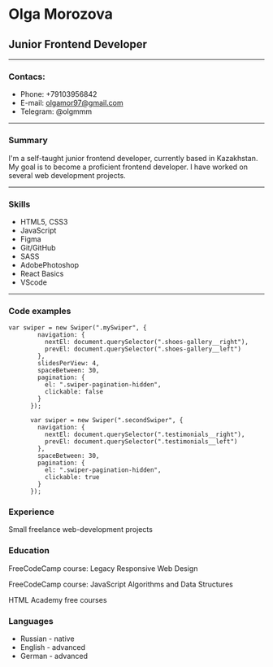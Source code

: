 # Olga Morozova
## Junior Frontend Developer
*********
### Contacs:
* Phone: +79103956842
* E-mail: olgamor97@gmail.com
* Telegram: @olgmmm
********
### Summary
I'm a self-taught junior frontend developer, currently based in Kazakhstan. My goal is to become a proficient frontend developer. I have worked on several web development projects.
********
### Skills
* HTML5, CSS3
* JavaScript
* Figma
* Git/GitHub
* SASS
* AdobePhotoshop
* React Basics
* VScode
*******
### Code examples
```
var swiper = new Swiper(".mySwiper", {
        navigation: {
          nextEl: document.querySelector(".shoes-gallery__right"),
          prevEl: document.querySelector(".shoes-gallery__left")
        },
        slidesPerView: 4,
        spaceBetween: 30,
        pagination: {
          el: ".swiper-pagination-hidden",
          clickable: false
        }
      });

      var swiper = new Swiper(".secondSwiper", {
        navigation: {
          nextEl: document.querySelector(".testimonials__right"),
          prevEl: document.querySelector(".testimonials__left")
        },
        spaceBetween: 30,
        pagination: {
          el: ".swiper-pagination-hidden",
          clickable: true
        }
      });
```
### Experience
Small freelance web-development projects

### Education 
FreeCodeCamp course: Legacy Responsive Web Design


FreeCodeCamp course: JavaScript Algorithms and Data Structures

HTML Academy free courses
### Languages
* Russian - native
* English - advanced
* German - advanced

      

